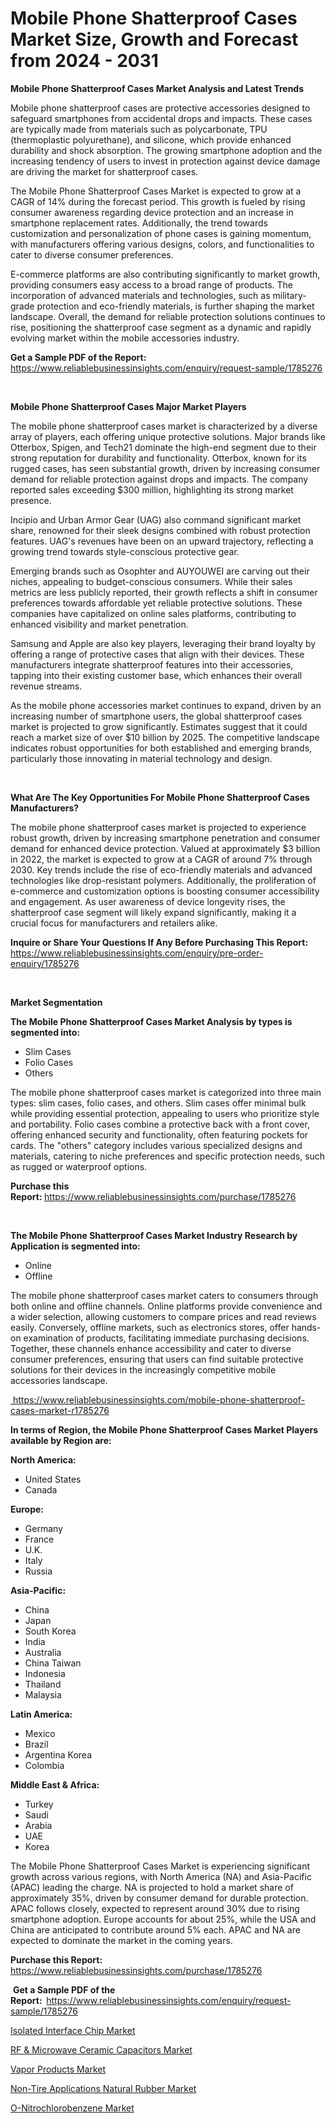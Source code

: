 <p><h1>Mobile Phone Shatterproof Cases Market Size, Growth and Forecast from 2024 - 2031</h1></p><p><strong>Mobile Phone Shatterproof Cases Market Analysis and Latest Trends</strong></p>
<p><p>Mobile phone shatterproof cases are protective accessories designed to safeguard smartphones from accidental drops and impacts. These cases are typically made from materials such as polycarbonate, TPU (thermoplastic polyurethane), and silicone, which provide enhanced durability and shock absorption. The growing smartphone adoption and the increasing tendency of users to invest in protection against device damage are driving the market for shatterproof cases.</p><p>The Mobile Phone Shatterproof Cases Market is expected to grow at a CAGR of 14% during the forecast period. This growth is fueled by rising consumer awareness regarding device protection and an increase in smartphone replacement rates. Additionally, the trend towards customization and personalization of phone cases is gaining momentum, with manufacturers offering various designs, colors, and functionalities to cater to diverse consumer preferences.</p><p>E-commerce platforms are also contributing significantly to market growth, providing consumers easy access to a broad range of products. The incorporation of advanced materials and technologies, such as military-grade protection and eco-friendly materials, is further shaping the market landscape. Overall, the demand for reliable protection solutions continues to rise, positioning the shatterproof case segment as a dynamic and rapidly evolving market within the mobile accessories industry.</p></p>
<p><strong>Get a Sample PDF of the Report:&nbsp;</strong> <a href="https://www.reliablebusinessinsights.com/enquiry/request-sample/1785276?utm_campaign=1498&utm_medium=2&utm_source=Github&utm_content=ia&utm_term=13102024&utm_id=mobile-phone-shatterproof-cases">https://www.reliablebusinessinsights.com/enquiry/request-sample/1785276</a></p>
<p>&nbsp;</p>
<p><strong>Mobile Phone Shatterproof Cases Major Market Players</strong></p>
<p><p>The mobile phone shatterproof cases market is characterized by a diverse array of players, each offering unique protective solutions. Major brands like Otterbox, Spigen, and Tech21 dominate the high-end segment due to their strong reputation for durability and functionality. Otterbox, known for its rugged cases, has seen substantial growth, driven by increasing consumer demand for reliable protection against drops and impacts. The company reported sales exceeding $300 million, highlighting its strong market presence.</p><p>Incipio and Urban Armor Gear (UAG) also command significant market share, renowned for their sleek designs combined with robust protection features. UAG's revenues have been on an upward trajectory, reflecting a growing trend towards style-conscious protective gear.</p><p>Emerging brands such as Osophter and AUYOUWEI are carving out their niches, appealing to budget-conscious consumers. While their sales metrics are less publicly reported, their growth reflects a shift in consumer preferences towards affordable yet reliable protective solutions. These companies have capitalized on online sales platforms, contributing to enhanced visibility and market penetration.</p><p>Samsung and Apple are also key players, leveraging their brand loyalty by offering a range of protective cases that align with their devices. These manufacturers integrate shatterproof features into their accessories, tapping into their existing customer base, which enhances their overall revenue streams.</p><p>As the mobile phone accessories market continues to expand, driven by an increasing number of smartphone users, the global shatterproof cases market is projected to grow significantly. Estimates suggest that it could reach a market size of over $10 billion by 2025. The competitive landscape indicates robust opportunities for both established and emerging brands, particularly those innovating in material technology and design.</p></p>
<p>&nbsp;</p>
<p><strong>What Are The Key Opportunities For Mobile Phone Shatterproof Cases Manufacturers?</strong></p>
<p><p>The mobile phone shatterproof cases market is projected to experience robust growth, driven by increasing smartphone penetration and consumer demand for enhanced device protection. Valued at approximately $3 billion in 2022, the market is expected to grow at a CAGR of around 7% through 2030. Key trends include the rise of eco-friendly materials and advanced technologies like drop-resistant polymers. Additionally, the proliferation of e-commerce and customization options is boosting consumer accessibility and engagement. As user awareness of device longevity rises, the shatterproof case segment will likely expand significantly, making it a crucial focus for manufacturers and retailers alike.</p></p>
<p><strong>Inquire or Share Your Questions If Any Before Purchasing This Report:</strong> <a href="https://www.reliablebusinessinsights.com/enquiry/pre-order-enquiry/1785276?utm_campaign=1498&utm_medium=2&utm_source=Github&utm_content=ia&utm_term=13102024&utm_id=mobile-phone-shatterproof-cases">https://www.reliablebusinessinsights.com/enquiry/pre-order-enquiry/1785276</a></p>
<p>&nbsp;</p>
<p><strong>Market Segmentation</strong></p>
<p><strong>The Mobile Phone Shatterproof Cases Market Analysis by types is segmented into:</strong></p>
<p><ul><li>Slim Cases</li><li>Folio Cases</li><li>Others</li></ul></p>
<p><p>The mobile phone shatterproof cases market is categorized into three main types: slim cases, folio cases, and others. Slim cases offer minimal bulk while providing essential protection, appealing to users who prioritize style and portability. Folio cases combine a protective back with a front cover, offering enhanced security and functionality, often featuring pockets for cards. The "others" category includes various specialized designs and materials, catering to niche preferences and specific protection needs, such as rugged or waterproof options.</p></p>
<p><strong>Purchase this Report:&nbsp;</strong><a href="https://www.reliablebusinessinsights.com/purchase/1785276?utm_campaign=1498&utm_medium=2&utm_source=Github&utm_content=ia&utm_term=13102024&utm_id=mobile-phone-shatterproof-cases">https://www.reliablebusinessinsights.com/purchase/1785276</a></p>
<p>&nbsp;</p>
<p><strong>The Mobile Phone Shatterproof Cases Market Industry Research by Application is segmented into:</strong></p>
<p><ul><li>Online</li><li>Offline</li></ul></p>
<p><p>The mobile phone shatterproof cases market caters to consumers through both online and offline channels. Online platforms provide convenience and a wider selection, allowing customers to compare prices and read reviews easily. Conversely, offline markets, such as electronics stores, offer hands-on examination of products, facilitating immediate purchasing decisions. Together, these channels enhance accessibility and cater to diverse consumer preferences, ensuring that users can find suitable protective solutions for their devices in the increasingly competitive mobile accessories landscape.</p></p>
<p><a href="https://www.reliablebusinessinsights.com/mobile-phone-shatterproof-cases-market-r1785276?utm_campaign=1498&utm_medium=2&utm_source=Github&utm_content=ia&utm_term=13102024&utm_id=mobile-phone-shatterproof-cases">&nbsp;https://www.reliablebusinessinsights.com/mobile-phone-shatterproof-cases-market-r1785276</a></p>
<p><strong>In terms of Region, the Mobile Phone Shatterproof Cases Market Players available by Region are:</strong></p>
<p>
    <p> <strong> North America: </strong>
        <ul>
            <li>United States</li>
            <li>Canada</li>
        </ul>
        </p> 
    <p> <strong> Europe: </strong>
        <ul>
            <li>Germany</li>
            <li>France</li>
            <li>U.K.</li>
            <li>Italy</li>
            <li>Russia</li>
        </ul>
        </p> 
    <p> <strong> Asia-Pacific: </strong>
        <ul>
            <li>China</li>
            <li>Japan</li>
            <li>South Korea</li>
            <li>India</li>
            <li>Australia</li>
            <li>China Taiwan</li>
            <li>Indonesia</li>
            <li>Thailand</li>
            <li>Malaysia</li>
        </ul>
        </p> 
    <p> <strong> Latin America: </strong>
        <ul>
            <li>Mexico</li>
            <li>Brazil</li>
            <li>Argentina Korea</li>
            <li>Colombia</li>
        </ul>
        </p> 
    <p> <strong> Middle East & Africa: </strong>
        <ul>
            <li>Turkey</li>
            <li>Saudi</li>
            <li>Arabia</li>
            <li>UAE</li>
            <li>Korea</li>
        </ul>
    </p>
    </p>
<p><p>The Mobile Phone Shatterproof Cases Market is experiencing significant growth across various regions, with North America (NA) and Asia-Pacific (APAC) leading the charge. NA is projected to hold a market share of approximately 35%, driven by consumer demand for durable protection. APAC follows closely, expected to represent around 30% due to rising smartphone adoption. Europe accounts for about 25%, while the USA and China are anticipated to contribute around 5% each. APAC and NA are expected to dominate the market in the coming years.</p></p>
<p><strong>Purchase this Report: </strong><a href="https://www.reliablebusinessinsights.com/purchase/1785276?utm_campaign=1498&utm_medium=2&utm_source=Github&utm_content=ia&utm_term=13102024&utm_id=mobile-phone-shatterproof-cases">https://www.reliablebusinessinsights.com/purchase/1785276</a></p>
<p>&nbsp;<strong>Get a Sample PDF of the Report:&nbsp;&nbsp;</strong><a href="https://www.reliablebusinessinsights.com/enquiry/request-sample/1785276?utm_campaign=1498&utm_medium=2&utm_source=Github&utm_content=ia&utm_term=13102024&utm_id=mobile-phone-shatterproof-cases">https://www.reliablebusinessinsights.com/enquiry/request-sample/1785276</a></p>
<p><strong></strong></p>
<p><p><a href="https://www.linkedin.com/pulse/isolated-interface-chip-market-refracting-trends-consumer-q2rsf?utm_campaign=1498&utm_medium=2&utm_source=Github&utm_content=ia&utm_term=13102024&utm_id=mobile-phone-shatterproof-cases">Isolated Interface Chip Market</a></p><p><a href="https://www.linkedin.com/pulse/rf-microwave-ceramic-capacitors-market-share-analysis--xp7pf?utm_campaign=1498&utm_medium=2&utm_source=Github&utm_content=ia&utm_term=13102024&utm_id=mobile-phone-shatterproof-cases">RF & Microwave Ceramic Capacitors Market</a></p><p><a href="https://www.linkedin.com/pulse/global-vapor-products-market-pulse-trends-growth-analysis-blffe?utm_campaign=1498&utm_medium=2&utm_source=Github&utm_content=ia&utm_term=13102024&utm_id=mobile-phone-shatterproof-cases">Vapor Products Market</a></p><p><a href="https://www.linkedin.com/pulse/non-tire-applications-natural-rubber-market-research-report-zyxxf?utm_campaign=1498&utm_medium=2&utm_source=Github&utm_content=ia&utm_term=13102024&utm_id=mobile-phone-shatterproof-cases">Non-Tire Applications Natural Rubber Market</a></p><p><a href="https://www.linkedin.com/pulse/global-o-nitrochlorobenzene-market-trends-innovations-forward-looking-w4rlf?utm_campaign=1498&utm_medium=2&utm_source=Github&utm_content=ia&utm_term=13102024&utm_id=mobile-phone-shatterproof-cases">O-Nitrochlorobenzene Market</a></p></p>